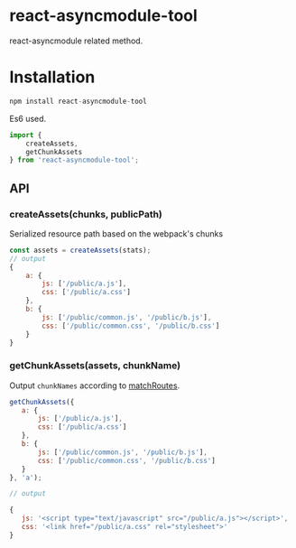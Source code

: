 # react-asyncmodule-tool

react-asyncmodule related method.

# Installation

```javascript
npm install react-asyncmodule-tool
```

Es6 used.

```javascript
import {
    createAssets,
    getChunkAssets
} from 'react-asyncmodule-tool';
```


## API

### createAssets(chunks, publicPath)

Serialized resource path based on the webpack's chunks

```javascript
const assets = createAssets(stats);
// output
{
    a: {
        js: ['/public/a.js'],
        css: ['/public/a.css']
    },
    b: {
        js: ['/public/common.js', '/public/b.js'],
        css: ['/public/common.css', '/public/b.css']
    }
}
```


### getChunkAssets(assets, chunkName)

Output `chunkNames` according to [matchRoutes](https://github.com/ReactTraining/react-router/tree/master/packages/react-router-config#matchroutesroutes-pathname).

```javascript
getChunkAssets({
   a: {
       js: ['/public/a.js'],
       css: ['/public/a.css']
   },
   b: {
       js: ['/public/common.js', '/public/b.js'],
       css: ['/public/common.css', '/public/b.css']
   }
}, 'a');

// output

{
   js: '<script type="text/javascript" src="/public/a.js"></script>',
   css: '<link href="/public/a.css" rel="stylesheet">'
}
```
